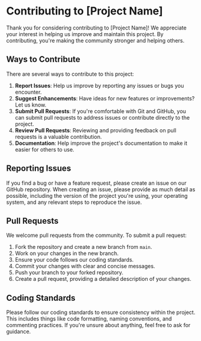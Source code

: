 # Contributing to [Project Name]

Thank you for considering contributing to [Project Name]! We appreciate your interest in helping us improve and maintain this project. By contributing, you're making the community stronger and helping others.

## Ways to Contribute

There are several ways to contribute to this project:

1. **Report Issues**: Help us improve by reporting any issues or bugs you encounter.
2. **Suggest Enhancements**: Have ideas for new features or improvements? Let us know.
3. **Submit Pull Requests**: If you're comfortable with Git and GitHub, you can submit pull requests to address issues or contribute directly to the project.
4. **Review Pull Requests**: Reviewing and providing feedback on pull requests is a valuable contribution.
5. **Documentation**: Help improve the project's documentation to make it easier for others to use.

## Reporting Issues

If you find a bug or have a feature request, please create an issue on our GitHub repository. When creating an issue, please provide as much detail as possible, including the version of the project you're using, your operating system, and any relevant steps to reproduce the issue.

## Pull Requests

We welcome pull requests from the community. To submit a pull request:

1. Fork the repository and create a new branch from `main`.
2. Work on your changes in the new branch.
3. Ensure your code follows our coding standards.
4. Commit your changes with clear and concise messages.
5. Push your branch to your forked repository.
6. Create a pull request, providing a detailed description of your changes.

## Coding Standards

Please follow our coding standards to ensure consistency within the project. This includes things like code formatting, naming conventions, and commenting practices. If you're unsure about anything, feel free to ask for guidance.

